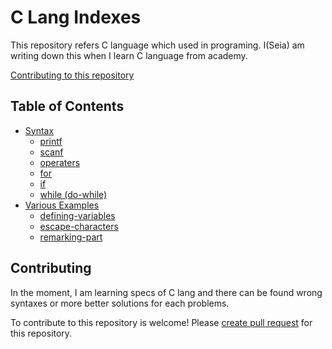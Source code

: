 # C Lang Indexes
This repository refers C language which used in programing.
I(Seia) am writing down this when I learn C language from academy.

[Contributing to this repository](#contributing)

## Table of Contents

- [Syntax](/syntax)
  - [printf](/syntax/printf.cpp)
  - [scanf](/syntax/scanf.cpp)
  - [operaters](/syntax/operaters.cpp)
  - [for](/syntax/for.cpp)
  - [if](/syntax/if.cpp)
  - [while (do-while)](/syntax/while.cpp)
- [Various Examples](/various-examples)
  - [defining-variables](/various-examples/defining-variables.cpp)
  - [escape-characters](/various-examples/escape-characters.cpp)
  - [remarking-part](/various-examples/remarking-part.cpp)

## Contributing

In the moment, I am learning specs of C lang and there can be found wrong syntaxes or more better solutions for each problems.

To contribute to this repository is welcome!
Please [create pull request](../../pulls) for this repository.
